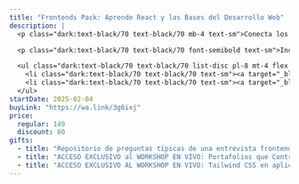 ```yaml
---
title: "Frontends Pack: Aprende React y las Bases del Desarrollo Web"
description: |
  <p class="dark:text-black/70 text-black/70 mb-4 text-sm">Conecta los fundamentos del frontend con el poder de React JS para crear aplicaciones web desde cero.</p>

  <p class="dark:text-black/70 text-black/70 font-semibold text-sm">Incluye:</p>

  <ul class="dark:text-black/70 text-black/70 list-disc pl-8 mt-4 flex flex-col gap-2">
    <li class="dark:text-black/70 text-black/70 text-sm"><a target="_blank" class="underline underline-offset-4" href="/cursos/web">Curso de cero a la Web</a></li>
    <li class="dark:text-black/70 text-black/70 text-sm"><a target="_blank" class="underline underline-offset-4" href="/cursos/react">Curso de cero a React</a></li>
  </ul>
startDate: 2025-02-04
buyLink: "https://wa.link/3g6ixj"
price:
  regular: 149
  discount: 60
gifts:
  - title: "Repositorio de preguntas típicas de una entrevista frontend"
  - title: "ACCESO EXCLUSIVO al WORKSHOP EN VIVO: Portafolios que Contratan: Aprende a Destacar como Dev"
  - title: "ACCESO EXCLUSIVO AL WORKSHOP EN VIVO: Tailwind CSS en aplicaciones web modernas"
---
```

